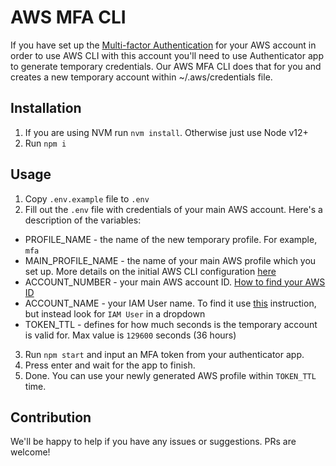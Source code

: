 # AWS MFA CLI

If you have set up the
[Multi-factor Authentication](https://aws.amazon.com/iam/features/mfa)
for your AWS account in order to use AWS CLI with this account you'll
need to use Authenticator app to generate temporary credentials. Our AWS
MFA CLI does that for you and creates a new temporary account within
~/.aws/credentials file.

## Installation

1. If you are using NVM run ```nvm install```. Otherwise just use Node
   v12+
2. Run ```npm i```

## Usage

1. Copy ```.env.example``` file to ```.env```
2. Fill out the ```.env``` file with credentials of your main AWS
   account. Here's a description of the variables:

- PROFILE_NAME - the name of the new temporary profile. For example,
  ```mfa```
- MAIN_PROFILE_NAME - the name of your main AWS profile which you set
  up. More details on the initial AWS CLI configuration
  [here](https://docs.aws.amazon.com/cli/latest/userguide/cli-configure-quickstart.html)
- ACCOUNT_NUMBER - your main AWS account ID.
  [How to find your AWS ID](https://www.apn-portal.com/knowledgebase/articles/FAQ/Where-Can-I-Find-My-AWS-Account-ID)
- ACCOUNT_NAME - your IAM User name. To find it use
  [this](https://www.apn-portal.com/knowledgebase/articles/FAQ/Where-Can-I-Find-My-AWS-Account-ID)
  instruction, but instead look for ```IAM User``` in a dropdown
- TOKEN_TTL - defines for how much seconds is the temporary account is
  valid for. Max value is ```129600``` seconds (36 hours)

3. Run ```npm start``` and input an MFA token from your authenticator
   app.
4. Press enter and wait for the app to finish.
5. Done. You can use your newly generated AWS profile within
   ```TOKEN_TTL``` time.

## Contribution

We'll be happy to help if you have any issues or suggestions. PRs are
welcome!

